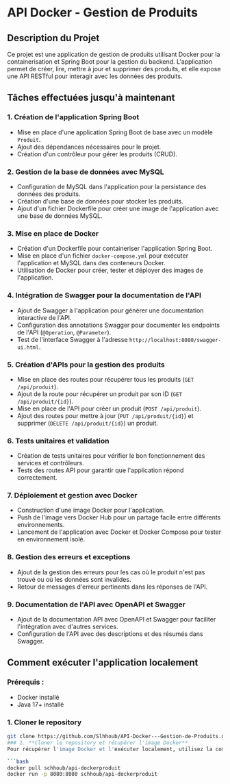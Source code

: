 # API Docker - Gestion de Produits

## Description du Projet
Ce projet est une application de gestion de produits utilisant Docker pour la containerisation et Spring Boot pour la gestion du backend. L'application permet de créer, lire, mettre à jour et supprimer des produits, et elle expose une API RESTful pour interagir avec les données des produits.

## Tâches effectuées jusqu'à maintenant

### 1. **Création de l'application Spring Boot**
- Mise en place d'une application Spring Boot de base avec un modèle `Produit`.
- Ajout des dépendances nécessaires pour le projet.
- Création d'un contrôleur pour gérer les produits (CRUD).

### 2. **Gestion de la base de données avec MySQL**
- Configuration de MySQL dans l'application pour la persistance des données des produits.
- Création d'une base de données pour stocker les produits.
- Ajout d'un fichier Dockerfile pour créer une image de l'application avec une base de données MySQL.

### 3. **Mise en place de Docker**
- Création d'un Dockerfile pour containeriser l'application Spring Boot.
- Mise en place d'un fichier `docker-compose.yml` pour exécuter l'application et MySQL dans des conteneurs Docker.
- Utilisation de Docker pour créer, tester et déployer des images de l'application.

### 4. **Intégration de Swagger pour la documentation de l'API**
- Ajout de Swagger à l'application pour générer une documentation interactive de l'API.
- Configuration des annotations Swagger pour documenter les endpoints de l'API (`@Operation`, `@Parameter`).
- Test de l'interface Swagger à l'adresse `http://localhost:8080/swagger-ui.html`.

### 5. **Création d'APIs pour la gestion des produits**
- Mise en place des routes pour récupérer tous les produits (`GET /api/produit`).
- Ajout de la route pour récupérer un produit par son ID (`GET /api/produit/{id}`).
- Mise en place de l'API pour créer un produit (`POST /api/produit`).
- Ajout des routes pour mettre à jour (`PUT /api/produit/{id}`) et supprimer (`DELETE /api/produit/{id}`) un produit.

### 6. **Tests unitaires et validation**
- Création de tests unitaires pour vérifier le bon fonctionnement des services et contrôleurs.
- Tests des routes API pour garantir que l'application répond correctement.

### 7. **Déploiement et gestion avec Docker**
- Construction d'une image Docker pour l'application.
- Push de l'image vers Docker Hub pour un partage facile entre différents environnements.
- Lancement de l'application avec Docker et Docker Compose pour tester en environnement isolé.

### 8. **Gestion des erreurs et exceptions**
- Ajout de la gestion des erreurs pour les cas où le produit n'est pas trouvé ou où les données sont invalides.
- Retour de messages d'erreur pertinents dans les réponses de l'API.

### 9. **Documentation de l'API avec OpenAPI et Swagger**
- Ajout de la documentation API avec OpenAPI et Swagger pour faciliter l'intégration avec d'autres services.
- Configuration de l'API avec des descriptions et des résumés dans Swagger.

## Comment exécuter l'application localement

### Prérequis :
- Docker installé
- Java 17+ installé

### 1. **Cloner le repository**
   ```bash
   git clone https://github.com/Slhhoub/API-Docker---Gestion-de-Produits.git
### 1. **Cloner le repository et récupérer l'image Docker**
   Pour récupérer l'image Docker et l'exécuter localement, utilisez la commande suivante :

   ```bash
   docker pull schhoub/api-dockerproduit
   docker run -p 8080:8080 schhoub/api-dockerproduit
